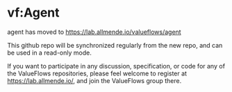 # vf:Agent

agent has moved to https://lab.allmende.io/valueflows/agent

This github repo will be synchronized regularly from the new repo, and can be used in a read-only mode.

If you want to participate in any discussion, specification, or code for any of the ValueFlows repositories, please feel welcome to register at https://lab.allmende.io/, and join the ValueFlows group there. 
